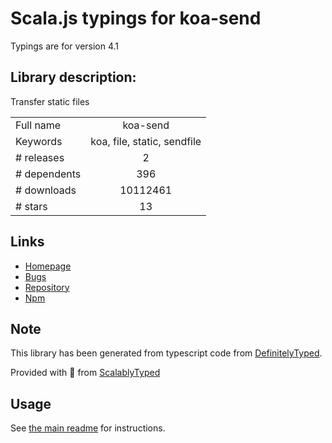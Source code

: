 
# Scala.js typings for koa-send

Typings are for version 4.1

## Library description:
Transfer static files

|                    |                 |
| ------------------ | :-------------: |
| Full name          | koa-send |
| Keywords           | koa, file, static, sendfile |
| # releases         | 2 |
| # dependents       | 396 |
| # downloads        | 10112461 |
| # stars            | 13 |

## Links
- [Homepage](https://github.com/koajs/send)
- [Bugs](https://github.com/koajs/send/issues)
- [Repository](https://github.com/koajs/send)
- [Npm](https://www.npmjs.com/package/koa-send)
    


## Note
This library has been generated from typescript code from [DefinitelyTyped](https://definitelytyped.org).

Provided with :purple_heart: from [ScalablyTyped](https://github.com/oyvindberg/ScalablyTyped)

## Usage
See [the main readme](../../readme.md) for instructions.


